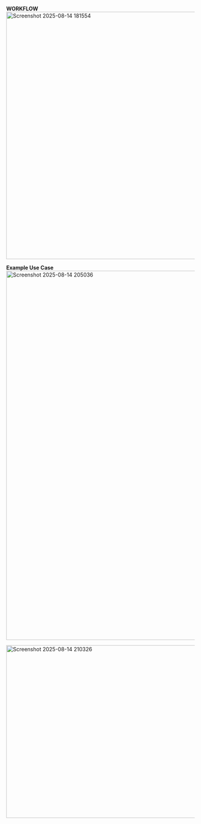 **WORKFLOW**
<img width="1257" height="660" alt="Screenshot 2025-08-14 181554" src="https://github.com/user-attachments/assets/9e33db5c-fcc5-4765-bcc0-ab2cf8dc5a41" />

**Example Use Case**
<img width="643" height="985" alt="Screenshot 2025-08-14 205036" src="https://github.com/user-attachments/assets/448f1a84-19fb-48e3-8596-c2765910826c" />

<img width="526" height="461" alt="Screenshot 2025-08-14 210326" src="https://github.com/user-attachments/assets/031dc334-7b08-410a-a46e-af8651ae05ae" />
